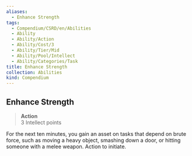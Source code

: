 ```yaml
---
aliases:
  - Enhance Strength
tags:
  - Compendium/CSRD/en/Abilities
  - Ability
  - Ability/Action
  - Ability/Cost/3
  - Ability/Tier/Mid
  - Ability/Pool/Intellect
  - Ability/Categories/Task
title: Enhance Strength
collection: Abilities
kind: Compendium
---
```

## Enhance Strength  
>**Action**  
>3 Intellect points
  
For the next ten minutes, you gain an asset on tasks that depend on brute force, such as moving a heavy object, smashing down a door, or hitting someone with a melee weapon. Action to initiate.